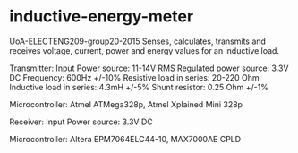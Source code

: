 # inductive-energy-meter
UoA-ELECTENG209-group20-2015
Senses, calculates, transmits and receives voltage, current, power and energy values for an inductive load.

Transmitter:
Input Power source: 11-14V RMS
Regulated power source: 3.3V DC
Frequency: 600Hz +/-10%
Resistive load in series: 20-220 Ohm
Inductive load in series: 4.3mH +/-5%
Shunt resistor: 0.25 Ohm +/-1%

Microcontroller: Atmel ATMega328p, Atmel Xplained Mini 328p

Receiver:
Input Power source: 3.3V DC

Microcontroller: Altera EPM7064ELC44-10, MAX7000AE CPLD 
